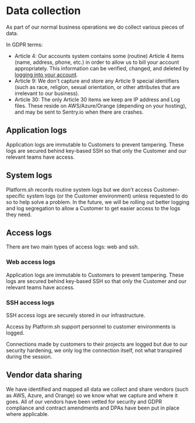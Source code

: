 # Data collection

As part of our normal business operations we do collect various pieces of data.

In GDPR terms:

* Article 4: Our accounts system contains some (routine) Article 4 items (name, address, phone, etc.) in order to allow us to bill your account appropriately.  This information can be verified, changed, and deleted by [logging into your account](https://accounts.platform.sh/).
* Article 9: We don't capture and store any Article 9 special identifiers (such as race, religion, sexual orientation, or other attributes that are irrelevant to our business). 
* Article 30: The only Article 30 items we keep are IP address and Log files. These reside on AWS/Azure/Orange (depending on your hosting), and may be sent to Sentry.io when there are crashes.

## Application logs

Application logs are immutable to Customers to prevent tampering. These logs are secured behind key-based SSH so that only the Customer and our relevant teams have access.

## System logs

Platform.sh records routine system logs but we don't access Customer-specific system logs (or the Customer environment) unless requested to do so to help solve a problem. In the future,  we will be rolling out better logging and log segregation to allow a Customer to get easier access to the logs they need.

## Access logs

There are two main types of access logs: web and ssh.

### Web access logs

Application logs are immutable to Customers to prevent tampering. These logs are secured behind key-based SSH so that only the Customer and our relevant teams have access.

### SSH access logs

SSH access logs are securely stored in our infrastructure.

Access by Platform.sh support personnel to customer environments is logged.

Connections made by customers to their projects are logged but due to our security hardening, we only log the connection itself, not what transpired during the session.

## Vendor data sharing

We have identified and mapped all data we collect and share vendors (such as AWS, Azure, and Orange) so we know what we capture and where it goes. All of our vendors have been vetted for security and GDPR compliance and contract amendments and DPAs have been put in place where applicable.
